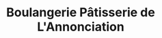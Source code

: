 ---
title: "Boulangerie Pâtisserie de L'Annonciation"
url: /riviere-rouge/boulangerie-patisserie-de-lannonciation/
shop: Bäckerei
---